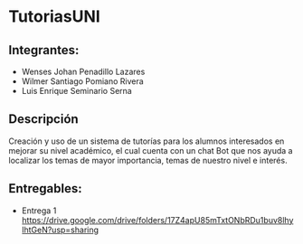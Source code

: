 # TutoriasUNI
## Integrantes:
* Wenses Johan Penadillo Lazares
* Wilmer Santiago Pomiano Rivera
* Luis Enrique Seminario Serna
## Descripción
Creación y uso de un sistema de tutorías para los alumnos interesados en mejorar su nivel académico, el cual cuenta con un chat Bot que nos ayuda a localizar los temas de mayor importancia, temas de nuestro nivel e interés.
## Entregables:
* Entrega 1 https://drive.google.com/drive/folders/17Z4apU85mTxtONbRDu1buv8lhylhtGeN?usp=sharing
